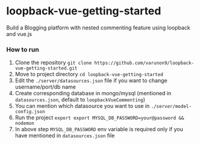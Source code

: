 # loopback-vue-getting-started

Build a Blogging platform with nested commenting feature using loopback and vue.js

### How to run

1. Clone the repository `git clone https://github.com/varunon9/loopback-vue-getting-started.git`
2. Move to project directory `cd loopback-vue-getting-started`
3. Edit the `./server/datasources.json` file if you want to change username/port/db name
4. Create corresponding database in mongo/mysql (mentioned in `datasources.json`, default to `loopbackVueCommenting`)
5. You can mention which datasource you want to use in `./server/model-config.json`
6. Run the project `export export MYSQL_DB_PASSWORD=your@password && nodemon`
7. In above step `MYSQL_DB_PASSWORD` env variable is required only if you have mentioned in `datasources.json` file